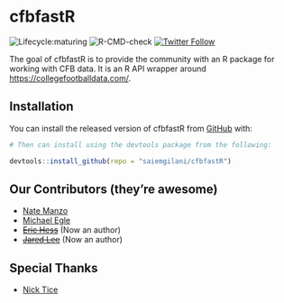 
<!-- README.md is generated from README.Rmd. Please edit that file -->

# cfbfastR

<!-- badges: start -->

![Lifecycle:maturing](https://img.shields.io/badge/lifecycle-maturing-blue.svg)
![R-CMD-check](https://github.com/saiemgilani/cfbfastR/workflows/R-CMD-check/badge.svg)
[![Twitter
Follow](https://img.shields.io/twitter/follow/cfbfastR?style=social)](https://twitter.com/cfbfastR)
<!-- badges: end -->

The goal of cfbfastR is to provide the community with an R package for
working with CFB data. It is an R API wrapper around
<https://collegefootballdata.com/>.

## Installation

You can install the released version of cfbfastR from
[GitHub](https://github.com/saiemgilani/cfbfastR) with:

``` r
# Then can install using the devtools package from the following:

devtools::install_github(repo = "saiemgilani/cfbfastR")
```

## **Our Contributors (they’re awesome)**

  - [Nate Manzo](https://twitter.com/cfbnate)
  - [Michael Egle](https://twitter.com/deceptivespeed_)
  - ~~[Eric Hess](https://twitter.com/arbitanalytics)~~ (Now an author)
  - ~~[Jared Lee](https://twitter.com/JaredDLee)~~ (Now an author)

## **Special Thanks**

  - [Nick Tice](https://github.com/NickTice)
